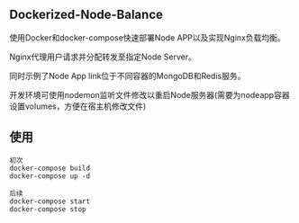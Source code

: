 ## Dockerized-Node-Balance
使用Docker和docker-compose快速部署Node APP以及实现Nginx负载均衡。

Nginx代理用户请求并分配转发至指定Node Server。

同时示例了Node App link位于不同容器的MongoDB和Redis服务。

开发环境可使用nodemon监听文件修改以重启Node服务器(需要为nodeapp容器设置volumes，方便在宿主机修改文件)

## 使用
```
初次
docker-compose build
docker-compose up -d

后续
docker-compose start
docker-compose stop
```
